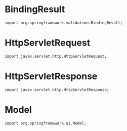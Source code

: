 # BindingResult #

``import org.springframework.validation.BindingResult;``

# HttpServletRequest #

``import javax.servlet.http.HttpServletRequest;``

# HttpServletResponse #

``import javax.servlet.http.HttpServletResponse;``

# Model #

``import org.springframework.ui.Model;``
